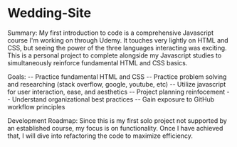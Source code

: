 # Wedding-Site

Summary:
My first introduction to code is a comprehensive Javascript course I'm working on through Udemy. It touches very lightly on HTML and CSS, but seeing the power of the three languages interacting was exciting. This is a personal project to complete alongside my Javascript studies to simultaneously reinforce fundamental HTML and CSS basics.

Goals:
-- Practice fundamental HTML and CSS
-- Practice problem solving and researching (stack overflow, google, youtube, etc)
-- Utilize javascript for user interaction, ease, and aesthetics
-- Project planning reinfocement
-- Understand organizational best practices
-- Gain exposure to GitHub workflow principles

Development Roadmap:
Since this is my first solo project not supported by an established course, my focus is on functionality. Once I have achieved that, I will dive into refactoring the code to maximize efficiency.
